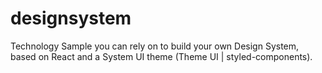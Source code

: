 # designsystem
Technology Sample you can rely on to build your own Design System, based on React and a System UI theme (Theme UI | styled-components).
